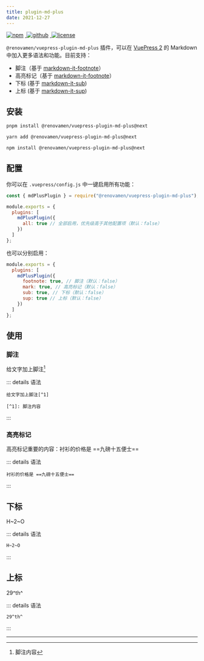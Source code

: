 ```yaml
---
title: plugin-md-plus
date: 2021-12-27
---
```


<p>
  <a href="https://www.npmjs.com/package/@renovamen/vuepress-plugin-md-plus/v/next" target="_blank">
    <img src="https://img.shields.io/npm/v/@renovamen/vuepress-plugin-md-plus/next.svg?style=flat-square&logo=npm" style="display: inline; margin: 0 4px 0 0" alt="npm">
  </a>
  <a href="https://github.com/Renovamen/vuepress-theme-gungnir/tree/main/packages/plugins/md-plus" target="_blank">
    <img src="https://img.shields.io/badge/GitHub-@renovamen/vuepress--plugin--md--plus-26A2FF?style=flat-square&logo=github" style="display: inline; margin: 0 4px 0 0" alt="github">
  </a>
  <a href="https://github.com/Renovamen/vuepress-theme-gungnir/blob/main/packages/plugins/md-plus/LICENSE" target="_blank">
    <img src="https://img.shields.io/badge/License-MIT-green?style=flat-square" style="display: inline; margin: 0 4px 0 0" alt="license">
  </a>
</p>

`@renovamen/vuepress-plugin-md-plus` 插件，可以在 [VuePress 2](https://v2.vuepress.vuejs.org/zh/) 的 Markdown 中加入更多语法和功能。目前支持：

- 脚注（基于 [markdown-it-footnote](https://github.com/markdown-it/markdown-it-footnote)）
- 高亮标记（基于 [markdown-it-footnote](https://github.com/markdown-it/markdown-it-footnote)）
- 下标 (基于 [markdown-it-sub](https://github.com/markdown-it/markdown-it-sub))
- 上标 (基于 [markdown-it-sup](https://github.com/markdown-it/markdown-it-sup))

## 安装

<CodeGroup>
<CodeGroupItem title="PNPM" active>

```bash
pnpm install @renovamen/vuepress-plugin-md-plus@next
```

</CodeGroupItem>

<CodeGroupItem title="YARN" active>

```bash
yarn add @renovamen/vuepress-plugin-md-plus@next
```

</CodeGroupItem>

<CodeGroupItem title="NPM">

```bash
npm install @renovamen/vuepress-plugin-md-plus@next
```

</CodeGroupItem>
</CodeGroup>

## 配置

你可以在 `.vuepress/config.js` 中一键启用所有功能：

```js
const { mdPlusPlugin } = require("@renovamen/vuepress-plugin-md-plus");

module.exports = {
  plugins: [
    mdPlusPlugin({
      all: true // 全部启用，优先级高于其他配置项（默认：false）
    })
  ]
};
```

也可以分别启用：

```js
module.exports = {
  plugins: [
    mdPlusPlugin({
      footnote: true, // 脚注（默认：false）
      mark: true, // 高亮标记（默认：false）
      sub: true, // 下标（默认：false）
      sup: true // 上标（默认：false）
    })
  ]
};
```

## 使用

### 脚注

给文字加上脚注[^1]

::: details 语法

```
给文字加上脚注[^1]

[^1]: 脚注内容
```

:::

### 高亮标记

高亮标记重要的内容：衬衫的价格是 ==九磅十五便士==

::: details 语法

```
衬衫的价格是 ==九磅十五便士==
```

:::

## 下标

H~2~O

::: details 语法

```markdown
H~2~O
```

:::

## 上标

29^th^

::: details 语法

```
29^th^
```

:::

---

[^1]: 脚注内容
